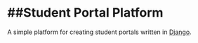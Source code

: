 ##Student Portal Platform
========

A simple platform for creating student portals written in [Django](https://www.djangoproject.com/).

